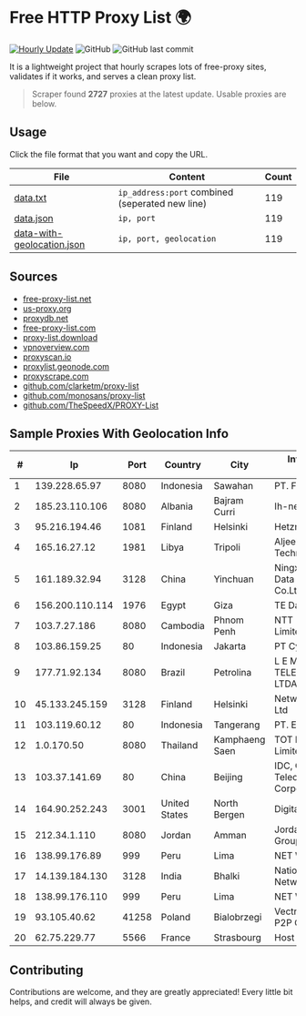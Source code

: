 
# Free HTTP Proxy List 🌍

[![Hourly Update](https://github.com/mertguvencli/http-proxy-list/actions/workflows/main.yml/badge.svg?branch=main)](https://github.com/mertguvencli/http-proxy-list/actions/workflows/main.yml)
![GitHub](https://img.shields.io/github/license/mertguvencli/http-proxy-list)
![GitHub last commit](https://img.shields.io/github/last-commit/mertguvencli/http-proxy-list)

It is a lightweight project that hourly scrapes lots of free-proxy sites, validates if it works, and serves a clean proxy list.


> Scraper found **2727** proxies at the latest update. Usable proxies are below.

## Usage

Click the file format that you want and copy the URL.


|File|Content|Count|
|----|-------|-----|
|[data.txt](https://raw.githubusercontent.com/mertguvencli/http-proxy-list/main/proxy-list/data.txt)|`ip_address:port` combined (seperated new line)|119|
|[data.json](https://raw.githubusercontent.com/mertguvencli/http-proxy-list/main/proxy-list/data.json)|`ip, port`|119|
|[data-with-geolocation.json](https://raw.githubusercontent.com/mertguvencli/http-proxy-list/main/proxy-list/data-with-geolocation.json)|`ip, port, geolocation`|119|

## Sources

* [free-proxy-list.net](https://free-proxy-list.net)
* [us-proxy.org](https://www.us-proxy.org)
* [proxydb.net](http://proxydb.net)
* [free-proxy-list.com](https://free-proxy-list.com/?page=&port=&type%5B%5D=http&type%5B%5D=https&up_time=0&search=Search)
* [proxy-list.download](https://www.proxy-list.download/HTTP)
* [vpnoverview.com](https://vpnoverview.com/privacy/anonymous-browsing/free-proxy-servers)
* [proxyscan.io](https://www.proxyscan.io)
* [proxylist.geonode.com](https://proxylist.geonode.com/api/proxy-list?limit=300&page=1&sort_by=lastChecked&sort_type=desc&protocols=http,https)
* [proxyscrape.com](https://api.proxyscrape.com/v2/?request=displayproxies&protocol=http&timeout=10000&country=all&ssl=all&anonymity=all)
* [github.com/clarketm/proxy-list](https://raw.githubusercontent.com/clarketm/proxy-list/master/proxy-list-raw.txt)
* [github.com/monosans/proxy-list](https://raw.githubusercontent.com/monosans/proxy-list/main/proxies/http.txt)
* [github.com/TheSpeedX/PROXY-List](https://raw.githubusercontent.com/TheSpeedX/PROXY-List/master/http.txt)


## Sample Proxies With Geolocation Info

|#|Ip|Port|Country|City|Internet Service Provider|
|-|--|----|-------|----|-------------------------|
|1|139.228.65.97|8080|Indonesia|Sawahan|PT. First Media, Tbk|
|2|185.23.110.106|8080|Albania|Bajram Curri|Ih-network Shpk|
|3|95.216.194.46|1081|Finland|Helsinki|Hetzner Online GmbH|
|4|165.16.27.12|1981|Libya|Tripoli|Aljeel Aljadeed For Technology|
|5|161.189.32.94|3128|China|Yinchuan|Ningxia West Cloud Data Technology Co.Ltd.|
|6|156.200.110.114|1976|Egypt|Giza|TE Data|
|7|103.7.27.186|8080|Cambodia|Phnom Penh|NTT (Thailand) Limited|
|8|103.86.159.25|80|Indonesia|Jakarta|PT Cyberindo Aditama|
|9|177.71.92.134|8080|Brazil|Petrolina|L E M TELECOMUNICAÔÔES LTDA -ME|
|10|45.133.245.159|3128|Finland|Helsinki|Network Management Ltd|
|11|103.119.60.12|80|Indonesia|Tangerang|PT. Eka Mas Republik|
|12|1.0.170.50|8080|Thailand|Kamphaeng Saen|TOT Public Company Limited|
|13|103.37.141.69|80|China|Beijing|IDC, China Telecommunications Corporation|
|14|164.90.252.243|3001|United States|North Bergen|DigitalOcean, LLC|
|15|212.34.1.110|8080|Jordan|Amman|Jordan Telecom Group|
|16|138.99.176.89|999|Peru|Lima|NET WIN PERU|
|17|14.139.184.130|3128|India|Bhalki|National Knowledge Network|
|18|138.99.176.110|999|Peru|Lima|NET WIN PERU|
|19|93.105.40.62|41258|Poland|Bialobrzegi|Vectra S.A. BUSINESS P2P CONNECTIONS|
|20|62.75.229.77|5566|France|Strasbourg|Host Europe GmbH|



## Contributing

Contributions are welcome, and they are greatly appreciated! Every
little bit helps, and credit will always be given.

